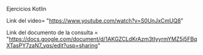 
Ejercicios Kotlin

Link del video= "https://www.youtube.com/watch?v=S0UnJxCmUQ8"

Link del documento de la consulta = "https://docs.google.com/document/d/1AKGZCLdKrAzm3tIyyrmYMZ5j5FBqXTasPY7zaN7_yqs/edit?usp=sharing"
